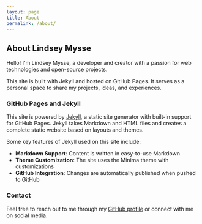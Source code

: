```yaml
---
layout: page
title: About
permalink: /about/
---
```


## About Lindsey Mysse

Hello! I'm Lindsey Mysse, a developer and creator with a passion for web technologies and open-source projects.

This site is built with Jekyll and hosted on GitHub Pages. It serves as a personal space to share my projects, ideas, and experiences.

### GitHub Pages and Jekyll

This site is powered by [Jekyll](https://jekyllrb.com/), a static site generator with built-in support for GitHub Pages. Jekyll takes Markdown and HTML files and creates a complete static website based on layouts and themes.

Some key features of Jekyll used on this site include:

- **Markdown Support**: Content is written in easy-to-use Markdown
- **Theme Customization**: The site uses the Minima theme with customizations
- **GitHub Integration**: Changes are automatically published when pushed to GitHub

### Contact

Feel free to reach out to me through my [GitHub profile](https://github.com/lnsy-dev) or connect with me on social media.
